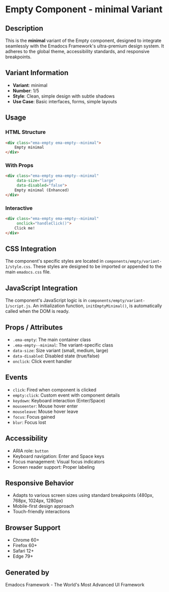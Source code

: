# Empty Component - minimal Variant

## Description
This is the **minimal** variant of the Empty component, designed to integrate seamlessly with the Emadocs Framework's ultra-premium design system. It adheres to the global theme, accessibility standards, and responsive breakpoints.

## Variant Information
- **Variant**: minimal
- **Number**: 1/5
- **Style**: Clean, simple design with subtle shadows
- **Use Case**: Basic interfaces, forms, simple layouts

## Usage

### HTML Structure
```html
<div class="ema-empty ema-empty--minimal">
    Empty minimal
</div>
```

### With Props
```html
<div class="ema-empty ema-empty--minimal" 
     data-size="large" 
     data-disabled="false">
    Empty minimal (Enhanced)
</div>
```

### Interactive
```html
<div class="ema-empty ema-empty--minimal" 
     onclick="handleClick()">
    Click me!
</div>
```

## CSS Integration
The component's specific styles are located in `components/empty/variant-1/style.css`. These styles are designed to be imported or appended to the main `emadocs.css` file.

## JavaScript Integration
The component's JavaScript logic is in `components/empty/variant-1/script.js`. An initialization function, `initEmptyMinimal()`, is automatically called when the DOM is ready.

## Props / Attributes
- `.ema-empty`: The main container class
- `.ema-empty--minimal`: The variant-specific class
- `data-size`: Size variant (small, medium, large)
- `data-disabled`: Disabled state (true/false)
- `onclick`: Click event handler

## Events
- `click`: Fired when component is clicked
- `empty:click`: Custom event with component details
- `keydown`: Keyboard interaction (Enter/Space)
- `mouseenter`: Mouse hover enter
- `mouseleave`: Mouse hover leave
- `focus`: Focus gained
- `blur`: Focus lost

## Accessibility
- ARIA role: `button`
- Keyboard navigation: Enter and Space keys
- Focus management: Visual focus indicators
- Screen reader support: Proper labeling

## Responsive Behavior
- Adapts to various screen sizes using standard breakpoints (480px, 768px, 1024px, 1280px)
- Mobile-first design approach
- Touch-friendly interactions

## Browser Support
- Chrome 60+
- Firefox 60+
- Safari 12+
- Edge 79+

## Generated by
Emadocs Framework - The World's Most Advanced UI Framework
